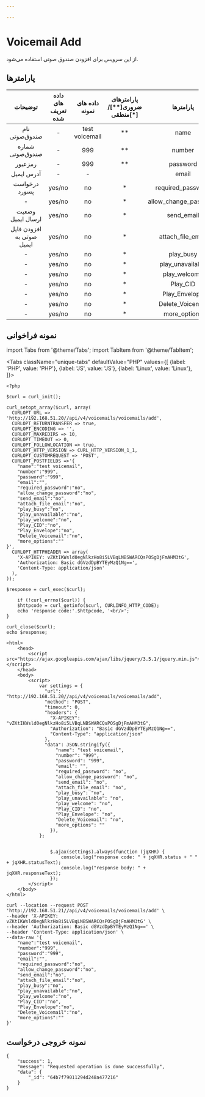 ```yaml
---

---
```

# Voicemail Add

از این سرویس برای افزودن صندوق صوتی استفاده می‌شود.

## پارامتر‌ها
|          توضیحات          | داده های تعریف شده | داده های نمونه | پارامترهای ضروری[**]/منطقی[*] |       پارامترها       |
|:-------------------------:|:------------------:|:--------------:|:----------------------:|:---------------------:|
|       نام صندوق‌صوتی       |          -         | test voicemail |           **           |          name         |
|      شماره صندوق‌صوتی      |          -         |       999      |           **           |         number        |
|          رمزعبور          |          -         |       999      |           **           |        password       |
|         آدرس ایمیل        |          -         |        -       |                        |         email         |
|       درخواست پسورد       |       yes/no       |       no       |            *           |   required_password   |
|             -             |       yes/no       |       no       |            *           | allow_change_password |
|     وضعیت ارسال ایمیل     |       yes/no       |       no       |            *           |       send_email      |
| افزودن فایل صوتی به ایمیل |       yes/no       |       no       |            *           |   attach_file_email   |
|             -             |       yes/no       |       no       |            *           |       play_busy       |
|             -             |       yes/no       |       no       |            *           |    play_unavailable   |
|             -             |       yes/no       |       no       |            *           |      play_welcome     |
|             -             |       yes/no       |       no       |            *           |        Play_CID       |
|             -             |       yes/no       |       no       |            *           |     Play_Envelope     |
|             -             |       yes/no       |       no       |            *           |    Delete_Voicemail   |
|             -             |       yes/no       |       no       |            *           |      more_options     |



## نمونه فراخوانی

import Tabs from '@theme/Tabs';
import TabItem from '@theme/TabItem';

<Tabs
   className="unique-tabs" 
    defaultValue="PHP"
    values={[
        {label: 'PHP', value: 'PHP'},
        {label: 'JS', value: 'JS'},
		{label: 'Linux', value: 'Linux'},
    ]}>
<TabItem value="PHP">

	<?php

	$curl = curl_init();

	curl_setopt_array($curl, array(
	  CURLOPT_URL => 'http://192.168.51.20//api/v4/voicemails/voicemails/add',
	  CURLOPT_RETURNTRANSFER => true,
	  CURLOPT_ENCODING => '',
	  CURLOPT_MAXREDIRS => 10,
	  CURLOPT_TIMEOUT => 0,
	  CURLOPT_FOLLOWLOCATION => true,
	  CURLOPT_HTTP_VERSION => CURL_HTTP_VERSION_1_1,
	  CURLOPT_CUSTOMREQUEST => 'POST',
	  CURLOPT_POSTFIELDS =>'{
		"name":"test voicemail",
		"number":"999",
		"password":"999",
		"email":"",
		"required_password":"no",
		"allow_change_password":"no",
		"send_email":"no",
		"attach_file_email":"no",
		"play_busy":"no",
		"play_unavailable":"no",
		"play_welcome":"no",
		"Play_CID":"no",
		"Play_Envelope":"no",
		"Delete_Voicemail":"no",
		"more_options":""
	}',
	  CURLOPT_HTTPHEADER => array(
		'X-APIKEY: vZKtIKWsld0egNlkzHo8i5LVBqLNBSWARCQsPOSgDjFmAHM3tG',
		'Authorization: Basic dGVzdDpBYTEyMzQ1Ng==',
		'Content-Type: application/json'
	  ),
	));

	$response = curl_exec($curl);

		if (!curl_errno($curl)) {
		$httpcode = curl_getinfo($curl, CURLINFO_HTTP_CODE);
		echo 'response code:'.$httpcode, '<br/>';
	}

	curl_close($curl);
	echo $response;


</TabItem>
<TabItem value="JS">

	<html>
		<head>
			<script src="https://ajax.googleapis.com/ajax/libs/jquery/3.5.1/jquery.min.js"></script>
		</head>
		<body>
			<script>
				var settings = {
				  "url": "http://192.168.51.20//api/v4/voicemails/voicemails/add",
				  "method": "POST",
				  "timeout": 0,
				  "headers": {
					"X-APIKEY": "vZKtIKWsld0egNlkzHo8i5LVBqLNBSWARCQsPOSgDjFmAHM3tG",
					"Authorization": "Basic dGVzdDpBYTEyMzQ1Ng==",
					"Content-Type": "application/json"
				  },
				  "data": JSON.stringify({
					  "name": "test voicemail",
					  "number": "999",
					  "password": "999",
					  "email": "",
					  "required_password": "no",
					  "allow_change_password": "no",
					  "send_email": "no",
					  "attach_file_email": "no",
					  "play_busy": "no",
					  "play_unavailable": "no",
					  "play_welcome": "no",
					  "Play_CID": "no",
					  "Play_Envelope": "no",
					  "Delete_Voicemail": "no",
					  "more_options": ""
					}),
				};


					$.ajax(settings).always(function (jqXHR) {
						console.log("response code: " + jqXHR.status + " " + jqXHR.statusText);
						console.log("response body: " + jqXHR.responseText);
					});
			</script>
		</body>
	</html>


</TabItem>
<TabItem value="Linux">

	curl --location --request POST 'http://192.168.51.21//api/v4/voicemails/voicemails/add' \
	--header 'X-APIKEY: vZKtIKWsld0egNlkzHo8i5LVBqLNBSWARCQsPOSgDjFmAHM3tG' \
	--header 'Authorization: Basic dGVzdDpBYTEyMzQ1Ng==' \
	--header 'Content-Type: application/json' \
	--data-raw '{
		"name":"test voicemail",
		"number":"999",
		"password":"999",
		"email":"",
		"required_password":"no",
		"allow_change_password":"no",
		"send_email":"no",
		"attach_file_email":"no",
		"play_busy":"no",
		"play_unavailable":"no",
		"play_welcome":"no",
		"Play_CID":"no",
		"Play_Envelope":"no",
		"Delete_Voicemail":"no",
		"more_options":""
	}'
</TabItem>
</Tabs>

## نمونه خروجی درخواست

```shell
{
    "success": 1,
    "message": "Requested operation is done successfully",
    "data": {
        "_id": "64b7f79011294d248a477216"
    }
}
```
